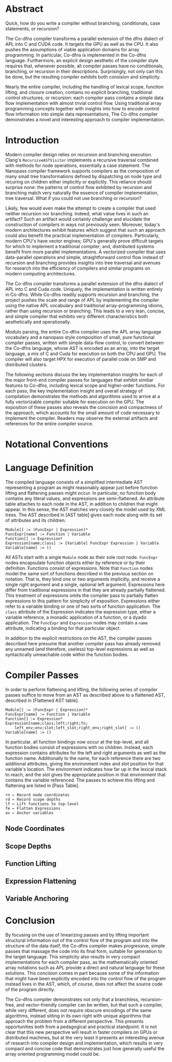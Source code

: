 # AbstractQuick, how do you write a compiler without branching, conditionals, case statements, or recursion?The Co-dfns compiler transforms a parallel extension of the dfns dialect of APL into C and CUDA code.  It targets the GPU as well as the CPU.  It also pushes the assumptions of viable application domains for array programming. In particular, Co-dfns is implemented in the Co-dfns language.  Furthermore, an explicit design aesthetic of the compiler style requires that, whenever possible, all compiler passes have no conditionals, branching, or recursion in their descriptions.  Surprisingly, not only can this be done, but the resulting compiler exhibits both consision and simplicity.Nearly the entire compiler, including the handling of lexical scope, function lifting, and closure creation, contains no explicit branching, traditional control structures, or recursion: each compiler pass contains a simple data flow implementation with almost trivial control flow.  Using traditional array programming concepts together with insights into how to encode control flow information into simple data representations, The Co-dfns compiler demonstrates a novel and interesting approach to compiler implementation.# IntroductionModern compiler design relies on recursion and branching execution. Clang's `RecursiveASTVisitor` implements a recursive traversal combined with methods for node operations, essentially a case statement. The Nanopass compiler framework supports compilers as the composition of many small tree transformations defined by dispatching on node type and recuring on children either implicitly or explicitly. This reliance should surprise none: the patterns of control flow exhibited by recursion and branching match very naturally the essence of compiler implementation, tree traversal. What if you could not use branching or recursion?Likely, few would even make the attempt to create a compiler that used neither recursion nor branching. Indeed, what value lives in such an artifact? Such an artifact would certainly challenge and elucidate the construction of compilers in ways not previously seen. Moreover, today's modern architectures exhibit features which suggest that such an approach could also benefit the practical implementation of compilers. Particularly, modern CPU's have vector engines; GPU's generally prove difficult targets for which to implement a traditional compiler; and, distributed systems benefit from more parallel implementations. A vectorized compiler that uses data-parallel operations and simple, straightforward control flow instead of recursion and branching provides insights into tree traversal and avenues for research into the efficiency of compilers and similar programs on modern computing architectures. The Co-dfns compiler transforms a parallel extension of the dfns dialect of APL into C and Cuda code. Uniquely, the implementation is written entirely in Co-dfns. While Co-dfns readily supports recursion and branching, the project pushes the scale and range of APL by implementing the compiler using the native APL vocabulary and traditional array-programming idioms, rather than using recursion or branching. This leads to a very lean, concise, and simple compiler that exhibits very different characteristics both aesthetically and operationally.Modulo parsing, the entire Co-dfns compiler uses the APL array language vocabulary and a nanopass style composition of small, pure functional compiler passes, written with simple data-flow control, to convert between the Co-dfns language, whose AST is encoded as an array, into the target language, a mix of C and Cuda for execution on both the CPU and GPU. The compiler will also target HPX for execution of parallel code on SMP and distributed clusters.The following sections discuss the key implementation insights for each of the major front-end compiler passes for languages that exhibit similiar features to Co-dfns, including lexical scope and higher-order functions. For each pass, the key implementation insight and overall strategy of compilation demonstrates the methods and algorithms used to arrive at a fully vectorizable compiler suitable for execution on the GPU. The exposition of these passes also reveals the concision and compactness of the approach, which accounts for the small amount of code necessary to implement the compiler. Readers may observe the external artifacts and references for the entire compiler source.# Notational Conventions# Language DefinitionThe compiled language consists of a simplified intermediate AST representing a program as might reasonably appear just before function lifting and flattening passes might occur. In particular, no function body contains any literal values, and expressions are semi-flattened. An attribute table attaches to each node in the AST, in addition to children that might appear. In this sense, the AST matches very closely the model used by XML trees. The AST described in [AST table] gives each node along with its set of attributes and its children.    Module[] := (FuncExpr | Expression)*    FuncExpr[name] := Function | Variable    Function[] := Expression*    Expression[name;class] := [Variable] FuncExpr Expression | Variable    Variable[name] := ()All ASTs start with a single `Module` node as their sole root node. `FuncExpr` nodes encapsulate function objects either by reference or by their definition. Functions consist of expressions. Note that `Function` nodes model the same sort of functions described in the previous section on notation. That is, they bind one or two arguments implicitly, and receive a single right argument and a single, optional left argument. Expressions here differ from traditional expressions in that they are already partially flattened. This treatment of expressions omits the compiler pass to partially flatten expressions to this pattern for simplicity of exposition. Expressions either refer to a variable binding or one of two sorts of function application. The `class` attribute of the Expression indicates the expression type, either a variable reference, a monadic application of a function, or a dyadic application. The `FuncExpr` and `Expression` nodes may contain a `name` attribute, indicating a binding for that particular object. In addition to the explicit restrictions on the AST, the compiler passes described here presume that another compiler pass has already removed any unnamed (and therefore, useless) top-level expressions as well as syntactically unreachable code within the function bodies. # Compiler PassesIn order to perform flattening and lifting, the following series of compiler passes suffice to move from an AST as described above to a flattened AST, described in [Flattened AST table].    Module[] := (FuncExpr | Expression)*    FuncExpr[name] := Function | Variable    Function[] := Expression*    Expression[name;class;left;right;fn;        left_env;env;slot;left_slot;right_env;right_slot] := ()    Variable[name] := ()In particular, all function bindings now occur at the top-level, and all function bodies consist of expressions with no children. Instead, each expression contains attributes for the left and right arguments as well as the function name. Additionally to the name, for each reference there are two additional attributes, giving the environment index and slot position for that variable's location. The environment indicates how far up in the lexical stack to reach, and the slot gives the appropriate position in that environment that contains the variable referenced. The passes to achieve this lifting and flattening are listed in [Pass Table].    rn ← Record node coordinates    rd ← Record scope depths    lf ← Lift functions to top-level    fe ← Flatten Expressions    av ← Anchor variables## Node Coordinates## Scope Depths## Function Lifting## Expression Flattening## Variable Anchoring# ConclusionBy focusing on the use of linearizing passes and by lifting important structural information out of the control flow of the program and into the structure of the data itself, the Co-dfns compiler makes progressive, simple passes that massage the code into its final form, suitable for generation to the target language. This simplicity also results in very compact implementations for each compiler pass, as the mathematically oriented array notations such as APL provide a direct and natural language for these solutions. This concision comes in part because some of the information that might have been explicitly encoded into the control flow of the program instead lives in the AST, which, of course, does not affect the source code of the program directly. The Co-dfns compiler demonstrates not only that a branchless, recursion-free, and vector-friendly compiler can be written, but that such a compiler, while very different, does not require obscure encodings of the same algorithms, instead sitting in its own right with unique algorithms that approach the problem from a different perspective. This presents opportunities both from a pedagogical and practical standpoint. It is not clear that this new perspective will result in faster compilers on GPUs or distributed machines, but at the very least it presents an interesting avenue of research into compiler design and implementation, which results in very compact and concise code  that demonstrates just how generally useful the array oriented programming model could be.